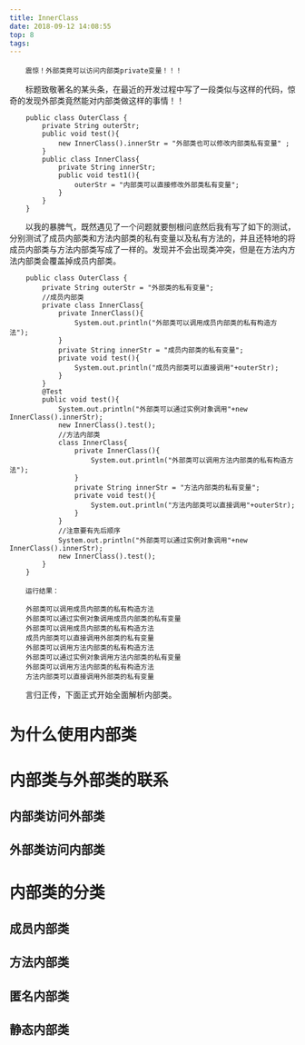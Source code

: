 ```yaml
---
title: InnerClass
date: 2018-09-12 14:08:55
top: 8
tags:
---
```

　　`震惊！外部类竟可以访问内部类private变量！！！`
<!-- more -->
　　标题致敬著名的某头条，在最近的开发过程中写了一段类似与这样的代码，惊奇的发现外部类竟然能对内部类做这样的事情！！
```
    public class OuterClass {
        private String outerStr;
        public void test(){
            new InnerClass().innerStr = "外部类也可以修改内部类私有变量" ;
        }
        public class InnerClass{
            private String innerStr;
            public void test1(){
                outerStr = "内部类可以直接修改外部类私有变量";
            }
        }
    }
```
　　以我的暴脾气，既然遇见了一个问题就要刨根问底然后我有写了如下的测试，分别测试了成员内部类和方法内部类的私有变量以及私有方法的，并且还特地的将成员内部类与方法内部类写成了一样的。发现并不会出现类冲突，但是在方法内方法内部类会覆盖掉成员内部类。
```
    public class OuterClass {
        private String outerStr = "外部类的私有变量";
        //成员内部类
        private class InnerClass{
            private InnerClass(){
                System.out.println("外部类可以调用成员内部类的私有构造方法");
            }
            private String innerStr = "成员内部类的私有变量";
            private void test(){
                System.out.println("成员内部类可以直接调用"+outerStr);
            }
        }
        @Test
        public void test(){
            System.out.println("外部类可以通过实例对象调用"+new InnerClass().innerStr);
            new InnerClass().test();
            //方法内部类
            class InnerClass{
                private InnerClass(){
                    System.out.println("外部类可以调用方法内部类的私有构造方法");
                }
                private String innerStr = "方法内部类的私有变量";
                private void test(){
                    System.out.println("方法内部类可以直接调用"+outerStr);
                }
            }
            //注意要有先后顺序
            System.out.println("外部类可以通过实例对象调用"+new InnerClass().innerStr);
            new InnerClass().test();
        }
    }

```
　　`运行结果：`
```
    外部类可以调用成员内部类的私有构造方法
    外部类可以通过实例对象调用成员内部类的私有变量
    外部类可以调用成员内部类的私有构造方法
    成员内部类可以直接调用外部类的私有变量
    外部类可以调用方法内部类的私有构造方法
    外部类可以通过实例对象调用方法内部类的私有变量
    外部类可以调用方法内部类的私有构造方法
    方法内部类可以直接调用外部类的私有变量
```
　　言归正传，下面正式开始全面解析内部类。
# 为什么使用内部类

# 内部类与外部类的联系

## 内部类访问外部类

## 外部类访问内部类

# 内部类的分类

## 成员内部类

## 方法内部类

## 匿名内部类

## 静态内部类



